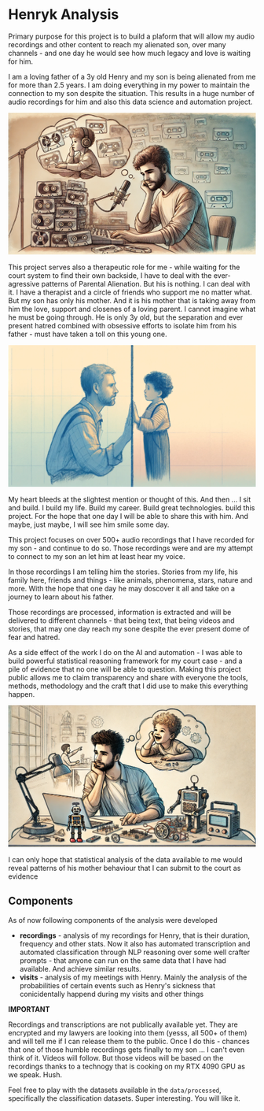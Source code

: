 # Henryk Analysis
Primary purpose for this project is to build a plaform that will allow my audio recordings and other content to reach my alienated son, over many channels - and one day he would see how much legacy and love is waiting for him. 

I am a loving father of a 3y old Henry and my son is being alienated from me for more than 2.5 years. I am doing everything in my power to maintain the connection to my son despite the situation. This results in a huge number of audio recordings for him and also this data science and automation project.

![](./.res/father_recordings_for_son.webp)

This project serves also a therapeutic role for me - while waiting
for the court system to find their own backside, I have to deal with the ever-agressive patterns of Parental Alienation. But his is nothing. I can deal with it. I have a therapist and a circle of friends who support me no matter what. But my son has only his mother.
And it is his mother that is taking away from him the love, support and closenes of a loving parent.
I cannot imagine what he must be going through. He is only 3y old, but the separation and ever present hatred combined with obsessive efforts to isolate him from his father - must have taken a toll on this young one.

![](./.res/father_and_son_alienated.webp)

My heart bleeds at the slightest mention or thought of this. And then ... I sit and build.
I build my life. Build my career. Build great technologies. build this project. For the hope that one day I 
will be able to share this with him. And maybe, just maybe, I will see him smile some day.

This project focuses on over 500+ audio recordings that I have recorded for my son - and continue to do so. Those recordings were and are my attempt to connect to my son an let him at least hear my voice. 

In those recordings I am telling him the stories. Stories from my life, his family here, friends and things - like animals, phenomena, stars, nature and more. With the hope that one day he may doscover it all and take on a journey to learn about his father. 

Those recordings are processed, information is extracted and will be delivered to different channels - that being
text, that being videos and stories, that may one day reach my sone despite the ever present dome of fear and hatred.

As a side effect of the work I do on the AI and automation - I was able to build powerful statistical reasoning
framework for my court case - and a pile of evidence that no one will be able to question. Making this project
public allows me to claim transparency and share with everyone the tools, methods, methodology and the craft that
I did use to make this everything happen.

![](./.res/father_project_for_son.webp)

I can only hope that
statistical analysis of the data available to me would reveal patterns
of his mother behaviour that I can submit to the court as evidence

## Components
As of now following components of the analysis were developed

- **recordings** - analysis of my recordings for Henry, that is their duration, frequency and other stats. Now it also has automated transcription and automated classification through NLP reasoning over some well crafter prompts - that anyone can run on the same data that I have had available. And achieve similar results. 
- **visits** - analysis of my meetings with Henry. Mainly the analysis of the probabilities of certain events such as Henry's sickness that conicidentally happend during my visits and other things

**IMPORTANT**

Recordings and transcriptions are not publically available yet. They are encrypted and my lawyers are looking into them (yesss, all 500+ of them) and will tell me if I can release them to the public. Once I do this - chances that one of those humble recordings gets finally to my son ... I can't even think of it. Videos will follow. But those videos will be based on the recordings thanks to a technogy that is cooking on my RTX 4090 GPU as we speak. Hush. 

Feel free to play with the datasets available in the `data/processed`, specifically the classification datasets. Super interesting. You will like it. 
